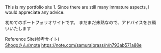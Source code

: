 This is my portfolio site 1.
Since there are still many immature aspects, I would appreciate any advice.


初めてのポートフォリオサイトです。
まだまだ未熟なので、アドバイスをお願いいたします


Reference Site(参考サイト)  
[Shogoさんのnote](https://note.com/samuraibrass/n/n793ab571a88e) https://note.com/samuraibrass/n/n793ab571a88e
